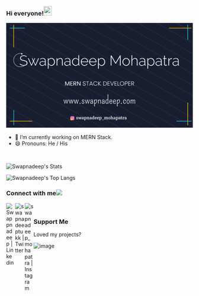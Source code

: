 ### Hi everyone!<img src="https://github.com/TheDudeThatCode/TheDudeThatCode/blob/master/Assets/Hi.gif" width="22px" height="25px">

[![SwapnadeepMohapatra](https://github.com/swapnadeepmohapatra/swapnadeepmohapatra/blob/master/SwapnadeepGitHubArt.png)](https://projects.swapnadeep.com)



- 🔭 I’m currently working on MERN Stack.
- 😄 Pronouns: He / His

<br>

![Swapnadeep's Stats](https://github-readme-stats.vercel.app/api?username=swapnadeepmohapatra&show_icons=true&theme=radical&hide_border=true)

![Swapnadeep's Top Langs](https://github-readme-stats.vercel.app/api/top-langs/?username=swapnadeepmohapatra&layout=compact&theme=radical&hide_border=true)

### Connect with me<img src="https://github.com/TheDudeThatCode/TheDudeThatCode/blob/master/Assets/Handshake.gif" height="32px">

<div>
<a href="https://www.linkedin.com/in/swapnadeep-mohapatra-11b371159/">
    <img align="left" alt="Swappnadeep | Linkedin" width="24px" src="https://github.com/TheDudeThatCode/TheDudeThatCode/blob/master/Assets/Linkedin.svg" />
</a>
</div>
<div>
<a href="https://twitter.com/swapnadeeptukk">
    <img align="left" alt="swapnadeeptukk | Twitter" width="26px" src="https://github.com/TheDudeThatCode/TheDudeThatCode/blob/master/Assets/Twitter.svg" />
</a> 
</div>
<div>
<a href="https://www.instagram.com/swapnadeep_mohapatra/">
    <img align="left" alt="swapnadeep_mohapatra | Instagram" width="24px" src="https://github.com/TheDudeThatCode/TheDudeThatCode/blob/master/Assets/Instagram.svg" />
</a>    
</div>

<br>


### Support Me

Loved my projects?

![image](https://github.com/user-attachments/assets/b89386eb-36e2-4e6c-b5f1-9c5aedfb60c6)


<!--
**swapnadeepmohapatra/swapnadeepmohapatra** is a ✨ _special_ ✨ repository because its `README.md` (this file) appears on your GitHub profile.


Here are some ideas to get you started:

- 🔭 I’m currently working on ...
- 🌱 I’m currently learning ...
- 👯 I’m looking to collaborate on ...
- 🤔 I’m looking for help with ...
- 💬 Ask me about ...
- 😄 Pronouns: ...
- ⚡ Fun fact: ...
-->
